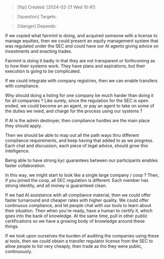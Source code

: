 
>[!tip] Created: [2024-02-21 Wed 10:41]

>[!question] Targets: 

>[!danger] Depends: 

If we copied what fairmint is doing, and acquired someone with a license to manage equities, then we could present an equity management system that was regulated under the SEC and could have our AI agents giving advice on investments and enacting trades.

Fairmint is doing it badly in that they are not transparent or forthcoming as to how their systems work.  They have plans and aspirations, but their execution is going to be complicated.

If we could integrate with company registries, then we can enable transfers with compliance.

Why should doing a listing for one company be much harder than doing it for all companies ?  Like surely, since the regulation for the SEC is open ended, we could become an an agent, or pay an agent to take on some of the duties we need, and charge for the process using our systems ?

If AI is the admin destroyer, then compliance hurdles are the main place they should apply.

Then we should be able to map out all the path ways thru different compliance requirements, and keep having that added to as we progress.  Each chat and discussion, each piece of legal advice, should grow this intelligence.

Being able to have strong kyc guarantees between our participants enables faster collaboration.

In this way, we might start to look like a single large company / coop ?
Then, if you joined the coop, all SEC regulation is different.
Each member has strong identity, and all money is guaranteed clean.

If we had AI assistance with all compliance material, then we could offer faster turnaround and cheaper rates with higher quality.  We could offer continuous compliance, and let people chat with our tools to learn about their situation.  Then when you're ready, have a human to certify it, which goes into the bank of knowledge.  At the same time, pull in other public certifications so we have a growing body of knowledge around these things.

If we took upon ourselves the burden of auditing the companies using these ai tools, then we could obtain a transfer regulator license from the SEC to allow people to list very cheaply, then trade as tho they were public, continuously.